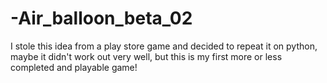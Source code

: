 # -Air_balloon_beta_02
I stole this idea from a play store game and decided to repeat it on python, maybe it didn't work out very well, but this is my first more or less completed and playable game!

